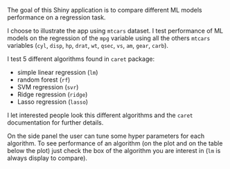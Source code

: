 The goal of this Shiny application is to compare different ML models performance on a regression task.

I choose to illustrate the app using `mtcars` dataset. I test performance of ML models on the regression of the `mpg` variable using all the others `mtcars` variables (`cyl`, `disp`, `hp`, `drat`, `wt`, `qsec`, `vs`, `am`, `gear`, `carb`).

I test 5 different algorithms found in `caret` package:

* simple linear regression (`lm`)
* random forest (`rf`)
* SVM regression (`svr`)
* Ridge regression (`ridge`)
* Lasso regression (`lasso`)

I let interested people look this different algorithms and the `caret` documentation for further details.

On the side panel the user can tune some hyper parameters for each algorithm. To see performance of an algorithm (on the plot and on the table below the plot) just check the box of the algorithm you are interest in (`lm` is always display to compare).
